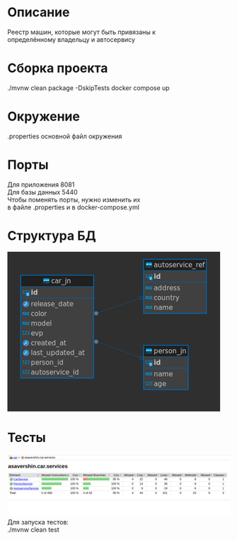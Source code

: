 # Описание
Реестр машин, которые могут быть привязаны к   
определённому владельцу и автосервису

# Сборка проекта
./mvnw clean package -DskipTests
docker compose up
# Окружение
.properties основной файл окружения  
# Порты
Для приложения 8081  
Для базы данных 5440  
Чтобы поменять порты, нужно изменить их  
в файле .properties и в docker-compose.yml
# Структура БД
![img.png](img.png)

# Тесты
![img_1.png](img_1.png)  
Для запуска тестов:  
./mvnw clean test

